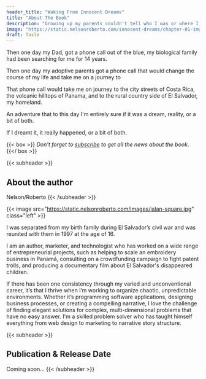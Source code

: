```yaml
---
header_title: "Waking From Innocent Dreams"
title: "About The Book"
description: "Growing up my parents couldn't tell who I was or where I came from. At night I would sit on my bed and stare into the black and wonder, where are the people who look like me?"
image: "https://static.nelsonroberto.com/innocent-dreams/chapter-01-img-1.jpeg"
draft: fasle
---
```


Then one day my Dad, got a phone call out of the blue, my biological family had been searching for me for 14 years.

Then one day my adoptive parents got a phone call that would change the course of my life and take me on a journey to

That phone call would take me on journey to the city streets of Costa Rica, the volcanic hilltops of Panama, and to the rural country side of El Salvador, my homeland.

An adventure that to this day I'm entirely sure if it was a dream, reality, or a bit of both.

If I dreamt it, it really happened, or a bit of both.

{{< box >}}
_Don't forget to [subscribe](#footer) to get all the news about the book._
{{</ box >}}

{{< subheader >}}

## About the author

Nelson/Roberto
{{< /subheader >}}

{{< image src="https://static.nelsonroberto.com/images/jalan-square.jpg" class="left" >}}

I was separated from my birth family during El Salvador’s civil war and was reunited with them in 1997 at the age of 16.

I am an author, marketer, and technologist who has worked on a wide range of entrepreneurial projects, such as helping to scale an embroidery business in Panamá, consulting on a crowdfunding campaign to fight patent trolls, and producing a documentary film about El Salvador's disappeared children.

If there has been one consistency through my varied and unconventional career, it’s that I thrive when I’m working to organize chaotic, unpredictable environments. Whether it’s programming software applications, designing business processes, or creating a compelling narrative, I love the challenge of finding elegant solutions for complex, multi-dimensional problems that have no easy answer. I'm a skilled problem solver who has taught himself everything from web design to marketing to narrative story structure.

{{< subheader >}}

## Publication & Release Date

Coming soon...
{{< /subheader >}}

